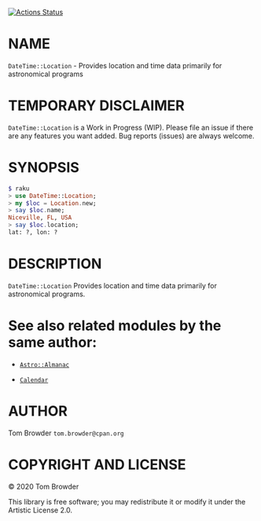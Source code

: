 [![Actions Status](https://github.com/tbrowder/DateTime-Location/workflows/test/badge.svg)](https://github.com/tbrowder/DateTime-Location/actions)

NAME
====

`DateTime::Location` - Provides location and time data primarily for astronomical programs

TEMPORARY DISCLAIMER
====================

`DateTime::Location` is a Work in Progress (WIP). Please file an issue if there are any features you want added. Bug reports (issues) are always welcome.

SYNOPSIS
========

```raku
$ raku
> use DateTime::Location;
> my $loc = Location.new;
> say $loc.name;
Niceville, FL, USA
> say $loc.location;
lat: ?, lon: ?
```

DESCRIPTION
===========

`DateTime::Location` Provides location and time data primarily for astronomical programs.

See also related modules by the same author:
============================================

  * [`Astro::Almanac`](https://github.com/tbrowder/Astro-Almanac)

  * [`Calendar`](https://github.com/tbrowder/Calendar)

AUTHOR
======

Tom Browder `tom.browder@cpan.org`

COPYRIGHT AND LICENSE
=====================

© 2020 Tom Browder

This library is free software; you may redistribute it or modify it under the Artistic License 2.0.

